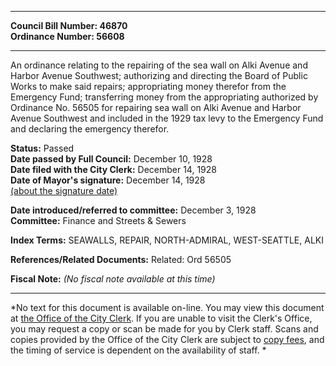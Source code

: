 * * * * *  
  
**Council Bill Number: [](#h0)[](#h2)46870**   
**Ordinance Number: 56608**  
  
* * * * *  
  
An ordinance relating to the repairing of the sea wall on Alki Avenue and Harbor Avenue Southwest; authorizing and directing the Board of Public Works to make said repairs; appropriating money therefor from the Emergency Fund; transferring money from the appropriating authorized by Ordinance No. 56505 for repairing sea wall on Alki Avenue and Harbor Avenue Southwest and included in the 1929 tax levy to the Emergency Fund and declaring the emergency therefor.  
  
**Status:** Passed   
**Date passed by Full Council:** December 10, 1928   
**Date filed with the City Clerk:** December 14, 1928   
**Date of Mayor's signature:** December 14, 1928   
[(about the signature date)](/~public/approvaldate.htm)   
  
  
**Date introduced/referred to committee:** December 3, 1928   
**Committee:** Finance and Streets & Sewers   
  
**Index Terms:** SEAWALLS, REPAIR, NORTH-ADMIRAL, WEST-SEATTLE, ALKI  
  
**References/Related Documents:** Related: Ord 56505  
  
**Fiscal Note:** *(No fiscal note available at this time)*  
  
* * * * *  
  
*No text for this document is available on-line. You may view this document at [the Office of the City Clerk](http://www.seattle.gov/leg/clerk/contactUs.htm). If you are unable to visit the Clerk's Office, you may request a copy or scan be made for you by Clerk staff. Scans and copies provided by the Office of the City Clerk are subject to [copy fees](http://clerk.seattle.gov/~public/clerkfees.htm), and the timing of service is dependent on the availability of staff. *  
  
  
